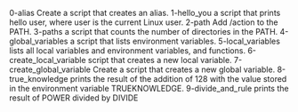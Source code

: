 0-alias    Create a script that creates an alias. 
1-hello_you    a script that prints hello user, where user is the current Linux user.
2-path     Add /action to the PATH.
3-paths  a script that counts the number of directories in the PATH.
4-global_variables    a script that lists environment variables.
5-local_variables   lists all local variables and environment variables, and functions.
6-create_local_variable   script that creates a new local variable.
7-create_global_variable    Create a script that creates a new global variable.
8-true_knowledge    prints the result of the addition of 128 with the value stored in the environment variable TRUEKNOWLEDGE.
9-divide_and_rule    prints the result of POWER divided by DIVIDE 
